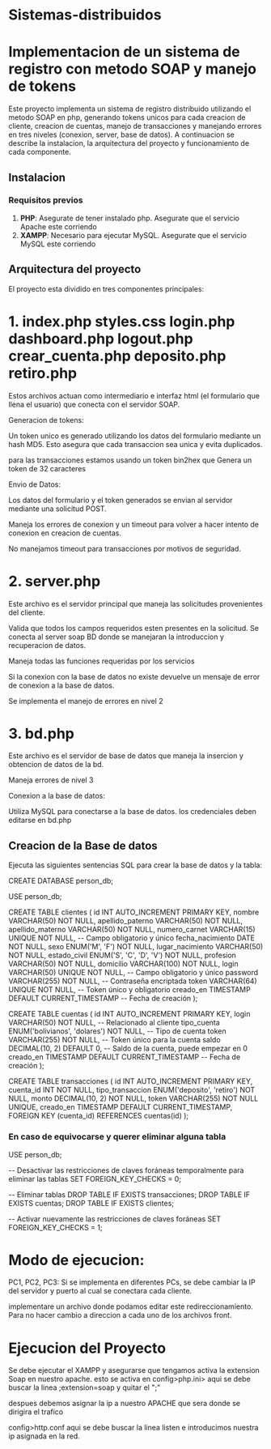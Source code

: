 # Sistemas-distribuidos

# Implementacion de un sistema de registro con metodo SOAP y manejo de tokens

Este proyecto implementa un sistema de registro distribuido utilizando el metodo SOAP en php, generando tokens unicos para cada creacion de cliente, creacion de cuentas, manejo de transacciones y manejando errores en tres niveles (conexion, server, base de datos). A continuacion se describe la instalacion, la arquitectura del proyecto y funcionamiento de cada componente.

## Instalacion 

### Requisitos previos
1. **PHP**: Asegurate de tener instalado php. Asegurate que el servicio Apache este corriendo
2. **XAMPP**: Necesario para ejecutar MySQL. Asegurate que el servicio MySQL este corriendo

## Arquitectura del proyecto
El proyecto esta dividido en tres componentes principales:
# 1. index.php styles.css login.php dashboard.php logout.php crear_cuenta.php deposito.php retiro.php
Estos archivos actuan como intermediario e interfaz html (el formulario que llena el usuario) que conecta con el servidor SOAP.

Generacion de tokens:

Un token unico es generado utilizando los datos del formulario mediante un hash MD5. Esto asegura que cada transaccion sea unica y evita duplicados.

para las transacciones estamos usando un token bin2hex que Genera un token de 32 caracteres

Envio de Datos:

Los datos del formulario y el token generados se envian al servidor mediante una solicitud POST.

Maneja los errores de conexion y un timeout para volver a hacer intento de conexion en creacion de cuentas.

No manejamos timeout para transacciones por motivos de seguridad.

# 2. server.php
Este archivo es el servidor principal que maneja las solicitudes provenientes del cliente.

Valida que todos los campos requeridos esten presentes en la solicitud.
Se conecta al server soap BD donde se manejaran la introduccion y recuperacion de datos.

Maneja todas las funciones requeridas por los servicios

Si la conexion con la base de datos no existe devuelve un mensaje de error de conexion a la base de datos.

Se implementa el manejo de errores en nivel 2

# 3. bd.php
Este archivo es el servidor de base de datos que maneja la insercion y obtencion de datos de la bd.

Maneja errores de nivel 3

Conexion a la base de datos:

Utiliza MySQL para conectarse a la base de datos. los credenciales deben editarse en bd.php

## Creacion de la Base de datos 
Ejecuta las siguientes sentencias SQL para crear la base de datos y la tabla:

CREATE DATABASE person_db;

USE person_db;

CREATE TABLE clientes (
    id INT AUTO_INCREMENT PRIMARY KEY,
    nombre VARCHAR(50) NOT NULL,
    apellido_paterno VARCHAR(50) NOT NULL,
    apellido_materno VARCHAR(50) NOT NULL,
    numero_carnet VARCHAR(15) UNIQUE NOT NULL, -- Campo obligatorio y único
    fecha_nacimiento DATE NOT NULL,
    sexo ENUM('M', 'F') NOT NULL,
    lugar_nacimiento VARCHAR(50) NOT NULL,
    estado_civil ENUM('S', 'C', 'D', 'V') NOT NULL,
    profesion VARCHAR(50) NOT NULL,
    domicilio VARCHAR(100) NOT NULL,
    login VARCHAR(50) UNIQUE NOT NULL, -- Campo obligatorio y único
    password VARCHAR(255) NOT NULL, -- Contraseña encriptada
    token VARCHAR(64) UNIQUE NOT NULL, -- Token único y obligatorio
    creado_en TIMESTAMP DEFAULT CURRENT_TIMESTAMP -- Fecha de creación
);

CREATE TABLE cuentas (
    id INT AUTO_INCREMENT PRIMARY KEY,
    login VARCHAR(50) NOT NULL,         -- Relacionado al cliente
    tipo_cuenta ENUM('bolivianos', 'dolares') NOT NULL,  -- Tipo de cuenta
    token VARCHAR(255) NOT NULL,        -- Token único para la cuenta
    saldo DECIMAL(10, 2) DEFAULT 0,     -- Saldo de la cuenta, puede empezar en 0
    creado_en TIMESTAMP DEFAULT CURRENT_TIMESTAMP -- Fecha de creación
);

CREATE TABLE transacciones (
    id INT AUTO_INCREMENT PRIMARY KEY,
    cuenta_id INT NOT NULL,
    tipo_transaccion ENUM('deposito', 'retiro') NOT NULL,
    monto DECIMAL(10, 2) NOT NULL,
    token VARCHAR(255) NOT NULL UNIQUE,
    creado_en TIMESTAMP DEFAULT CURRENT_TIMESTAMP,
    FOREIGN KEY (cuenta_id) REFERENCES cuentas(id)
);


### En caso de equivocarse y querer eliminar alguna tabla
USE person_db;

-- Desactivar las restricciones de claves foráneas temporalmente para eliminar las tablas
SET FOREIGN_KEY_CHECKS = 0;

-- Eliminar tablas
DROP TABLE IF EXISTS transacciones;
DROP TABLE IF EXISTS cuentas;
DROP TABLE IF EXISTS clientes;

-- Activar nuevamente las restricciones de claves foráneas
SET FOREIGN_KEY_CHECKS = 1;


# Modo de ejecucion:
PC1, PC2, PC3: Si se implementa en diferentes PCs, se debe cambiar la IP del servidor y puerto al cual se conectara cada cliente.

implementare un archivo donde podamos editar este redireccionamiento. Para no hacer cambio a direccion a cada uno de los archivos front.

# Ejecucion del Proyecto

Se debe ejecutar el XAMPP y asegurarse que tengamos activa la extension Soap en nuestro apache. esto se activa en config>php.ini> aqui se debe buscar la linea ;extension=soap  y quitar el ";"

despues debemos asignar la ip a nuestro APACHE que sera donde se dirigira el trafico

config>http.conf  aqui se debe buscar la linea listen e introducimos nuestra ip asignada en la red.
